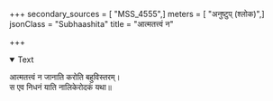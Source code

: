 +++
secondary_sources = [ "MSS_4555",]
meters = [ "अनुष्टुप् (श्लोक)",]
jsonClass = "Subhaashita"
title = "आत्मतत्त्वं न"

+++

<details open><summary>Text</summary>

आत्मतत्त्वं न जानाति करोति बहुविस्तरम्।  
स एव निधनं याति नालिकेरोदकं यथा॥
</details>
